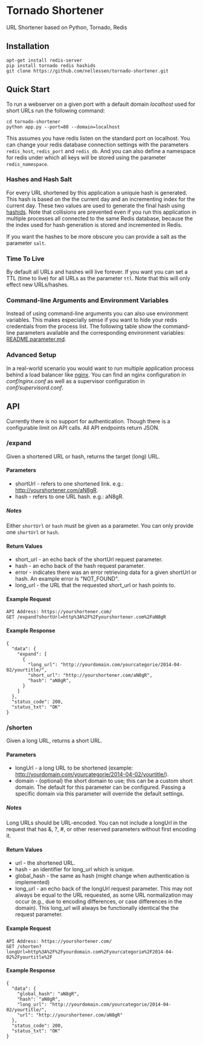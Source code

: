 Tornado Shortener
=================

URL Shortener based on Python, Tornado, Redis



Installation
------------
```
apt-get install redis-server
pip install tornado redis hashids
git clone https://github.com/nellessen/tornado-shortener.git
```


Quick Start
-----------
To run a webserver on a given port with a default domain *localhost* used for
short URLs run the following command:
```
cd tornado-shortener
python app.py --port=80 --domain=localhost
```
This assumes you have redis listen on the standard port on localhost.
You can change your redis database connection settings with the parameters
`redis_host`, `redis_port` and `redis_db`. And you can also define a namespace
for redis under which all keys will be stored using the parameter `redis_namespace`.

### Hashes and Hash Salt
For every URL shortened by this application a uniquie hash is generated. This hash
is  based on the the current day and an incrementing index for the current day.
These two values are used to generate the final hash using [hashids](http://www.hashids.org/).
Note that collisions are prevented even if you run this application in multiple processes
all connected to the same Redis database, because the the index used for hash generation is
stored and incremented in Redis.

If you want the hashes to be more obscure you can provide a salt as the parameter `salt`.

### Time To Live
By default all URLs and hashes will live forever. If you want you can set a TTL
(time to live) for all URLs as the parameter `ttl`. Note that this will only
effect new URLs/hashes.

### Command-line Arguments and Environment Variables
Instead of using command-line arguments you can also use environment variables.
This makes especially sense if you want to hide your redis credentials from
the process list. The following table show the command-line parameters available
and the corresponding environment variables: [README.parameter.md](README.parameter.md).


### Advanced Setup
In a real-world scenario you would want to run multiple application process behind a load
balancer like [nginx](http://nginx.org/). You can find an nginx configuration in *conf/nginx.conf*
as well as a supervisor configuration in *conf/supervisord.conf*.


API
---
Currently there is no support for authentication. Though there is a configurable
limit on API calls. All API endpoints return JSON.


### /expand
Given a shortened URL or hash, returns the target (long) URL.

#### Parameters
 - shortUrl - refers to one shortened link. e.g.: http://yourshortener.com/aN8gR.
 - hash - refers to one URL hash. e.g.: aN8gR.

##### Notes
Either `shortUrl` or `hash` must be given as a parameter.
You can only provide one  `shortUrl` or `hash`.


#### Return Values
- short_url - an echo back of the shortUrl request parameter.
- hash - an echo back of the hash request parameter.
- error - indicates there was an error retrieving data for a given shortUrl or hash. An example error is "NOT_FOUND".
- long_url - the URL that the requested short_url or hash points to.

#### Example Request
```
API Address: https://yourshortener.com/
GET /expand?shortUrl=http%3A%2F%2Fyourshortener.com%2FaN8gR
```

#### Example Response
```
{
  "data": {
    "expand": [
      {
        "long_url": "http://yourdomain.com/yourcategorie/2014-04-02/yourtitle/",
        "short_url": "http://yourshortener.com/aN8gR",
        "hash": "aN8gR",
      }
    ]
  },
  "status_code": 200,
  "status_txt": "OK"
}
```


### /shorten
Given a long URL, returns a short URL.

#### Parameters
 - longUrl - a long URL to be shortened (example: http://yourdomain.com/yourcategorie/2014-04-02/yourtitle/).
 - domain - (optional) the short domain to use; this can be a custom short domain. The default for this parameter
   can be configured. Passing a specific domain via this parameter will override the default settings.

##### Notes
Long URLs should be URL-encoded. You can not include a longUrl in the request that has &, ?, #, or other reserved
parameters without first encoding it.


#### Return Values
- url - the shortened URL.
- hash - an identifier for long_url which is unique.
- global_hash - the same as hash (might change when authentication is implemented)
- long_url - an echo back of the longUrl request parameter. This may not always be equal to the URL requested, as some
  URL normalization may occur (e.g., due to encoding differences, or case differences in the domain). This long_url
  will always be functionally identical the the request parameter.

#### Example Request
```
API Address: https://yourshortener.com/
GET /shorten?longUrl=http%3A%2F%2Fyourdomain.com%2Fyourcategorie%2F2014-04-02%2Fyourtitle%2F
```

#### Example Response
```
{
  "data": {
    "global_hash": "aN8gR",
    "hash": "aN8gR",
    "long_url": "http://yourdomain.com/yourcategorie/2014-04-02/yourtitle/",
    "url": "http://yourshortener.com/aN8gR"
  },
  "status_code": 200,
  "status_txt": "OK"
}
```